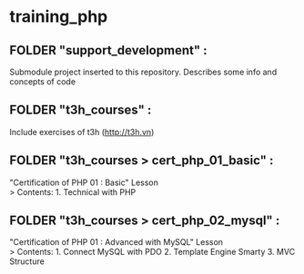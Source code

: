 # training_php

## FOLDER "support_development" :  
Submodule project inserted to this repository. Describes some info and concepts of code  

## FOLDER "t3h_courses" : 
Include exercises of t3h (http://t3h.vn)  

## FOLDER "t3h_courses > cert_php_01_basic" : 
"Certification of PHP 01 : Basic" Lesson  
	> Contents:
		1. Technical with PHP

## FOLDER "t3h_courses > cert_php_02_mysql" : 
"Certification of PHP 01 : Advanced with MySQL" Lesson  
	> Contents:
		1. Connect MySQL with PDO
		2. Template Engine Smarty
		3. MVC Structure
		